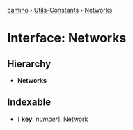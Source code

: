 [camino](../README.md) › [Utils-Constants](../modules/utils_constants.md) › [Networks](utils_constants.networks.md)

# Interface: Networks

## Hierarchy

* **Networks**

## Indexable

* \[ **key**: *number*\]: [Network](utils_constants.network.md)
